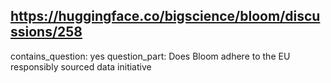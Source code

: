 ## https://huggingface.co/bigscience/bloom/discussions/258

contains_question: yes
question_part: Does Bloom adhere to the EU responsibly sourced data initiative